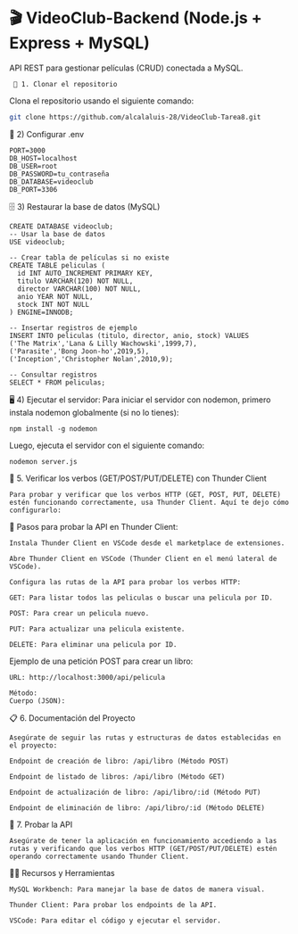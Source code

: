 # 🎬 VideoClub-Backend (Node.js + Express + MySQL)
API REST para gestionar películas (CRUD) conectada a MySQL.

     🚀 1. Clonar el repositorio

Clona el repositorio usando el siguiente comando:

```bash
git clone https://github.com/alcalaluis-28/VideoClub-Tarea8.git
```
🔐 2) Configurar .env
```
PORT=3000
DB_HOST=localhost
DB_USER=root
DB_PASSWORD=tu_contraseña
DB_DATABASE=videoclub
DB_PORT=3306
```
🗄️ 3) Restaurar la base de datos (MySQL)
```
CREATE DATABASE videoclub;
-- Usar la base de datos
USE videoclub;

-- Crear tabla de películas si no existe
CREATE TABLE peliculas (
  id INT AUTO_INCREMENT PRIMARY KEY,
  titulo VARCHAR(120) NOT NULL,
  director VARCHAR(100) NOT NULL,
  anio YEAR NOT NULL,
  stock INT NOT NULL
) ENGINE=INNODB;

-- Insertar registros de ejemplo
INSERT INTO peliculas (titulo, director, anio, stock) VALUES
('The Matrix','Lana & Lilly Wachowski',1999,7),
('Parasite','Bong Joon-ho',2019,5),
('Inception','Christopher Nolan',2010,9);

-- Consultar registros
SELECT * FROM peliculas;
```
🖥️ 4) Ejecutar el servidor:
Para iniciar el servidor con nodemon, primero instala nodemon globalmente (si no lo tienes):
```
npm install -g nodemon
```
Luego, ejecuta el servidor con el siguiente comando:
```
nodemon server.js
```
🧪 5. Verificar los verbos (GET/POST/PUT/DELETE) con Thunder Client
```
Para probar y verificar que los verbos HTTP (GET, POST, PUT, DELETE) estén funcionando correctamente, usa Thunder Client. Aquí te dejo cómo configurarlo:
```
📝 Pasos para probar la API en Thunder Client:
```
Instala Thunder Client en VSCode desde el marketplace de extensiones.

Abre Thunder Client en VSCode (Thunder Client en el menú lateral de VSCode).

Configura las rutas de la API para probar los verbos HTTP:

GET: Para listar todos las peliculas o buscar una pelicula por ID.

POST: Para crear un pelicula nuevo.

PUT: Para actualizar una pelicula existente.

DELETE: Para eliminar una pelicula por ID.
```
Ejemplo de una petición POST para crear un libro:
```
URL: http://localhost:3000/api/pelicula

Método:
Cuerpo (JSON):
```
📋 6. Documentación del Proyecto
```
Asegúrate de seguir las rutas y estructuras de datos establecidas en el proyecto:

Endpoint de creación de libro: /api/libro (Método POST)

Endpoint de listado de libros: /api/libro (Método GET)

Endpoint de actualización de libro: /api/libro/:id (Método PUT)

Endpoint de eliminación de libro: /api/libro/:id (Método DELETE)
```
📱 7. Probar la API
```
Asegúrate de tener la aplicación en funcionamiento accediendo a las rutas y verificando que los verbos HTTP (GET/POST/PUT/DELETE) estén operando correctamente usando Thunder Client.
```
👨‍🏫 Recursos y Herramientas
```
MySQL Workbench: Para manejar la base de datos de manera visual.

Thunder Client: Para probar los endpoints de la API.

VSCode: Para editar el código y ejecutar el servidor.
```




